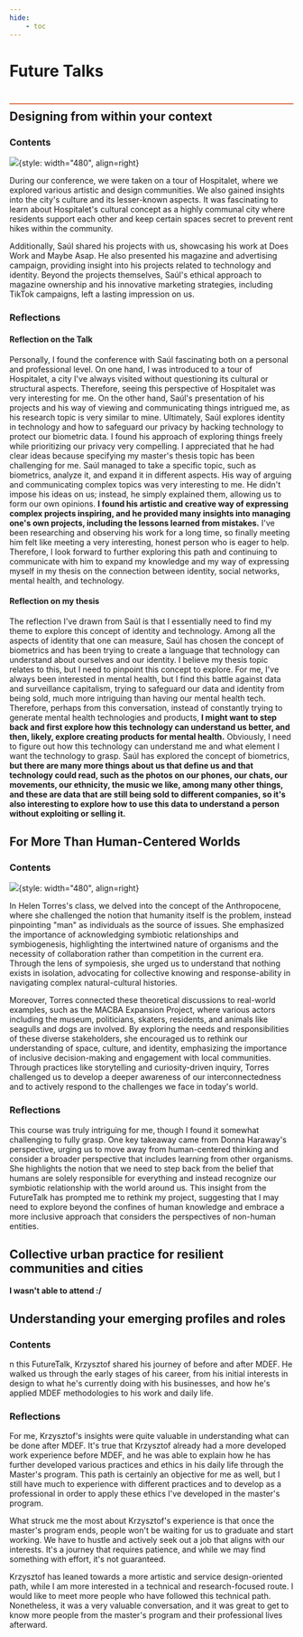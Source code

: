 ```yaml
---
hide:
    - toc
---
```


# Future Talks
<div style="height:2px; background-color: #E17858; margin-top: 40px; margin-bottom: -20px;"></div>

## Designing from within your context

###  Contents
![](../images/term3/FutureTalks/IMG_3520.JPEG){style: width="480", align=right}

During our conference, we were taken on a tour of Hospitalet, where we explored various artistic and design communities. We also gained insights into the city's culture and its lesser-known aspects. It was fascinating to learn about Hospitalet's cultural concept as a highly communal city where residents support each other and keep certain spaces secret to prevent rent hikes within the community.

Additionally, Saúl shared his projects with us, showcasing his work at Does Work and Maybe Asap. He also presented his magazine and advertising campaign, providing insight into his projects related to technology and identity. Beyond the projects themselves, Saúl's ethical approach to magazine ownership and his innovative marketing strategies, including TikTok campaigns, left a lasting impression on us.


###  Reflections
####  Reflection on the Talk

Personally, I found the conference with Saúl fascinating both on a personal and professional level. On one hand, I was introduced to a tour of Hospitalet, a city I've always visited without questioning its cultural or structural aspects. Therefore, seeing this perspective of Hospitalet was very interesting for me. 
On the other hand, Saúl's presentation of his projects and his way of viewing and communicating things intrigued me, as his research topic is very similar to mine. Ultimately, Saúl explores identity in technology and how to safeguard our privacy by hacking technology to protect our biometric data. I found his approach of exploring things freely while prioritizing our privacy very compelling. I appreciated that he had clear ideas because specifying my master's thesis topic has been challenging for me. Saúl managed to take a specific topic, such as biometrics, analyze it, and expand it in different aspects. His way of arguing and communicating complex topics was very interesting to me. He didn't impose his ideas on us; instead, he simply explained them, allowing us to form our own opinions. **I found his artistic and creative way of expressing complex projects inspiring, and he provided many insights into managing one's own projects, including the lessons learned from mistakes.** I've been researching and observing his work for a long time, so finally meeting him felt like meeting a very interesting, honest person who is eager to help. Therefore, I look forward to further exploring this path and continuing to communicate with him to expand my knowledge and my way of expressing myself in my thesis on the connection between identity, social networks, mental health, and technology.

####  Reflection on my thesis
The reflection I've drawn from Saúl is that I essentially need to find my theme to explore this concept of identity and technology. Among all the aspects of identity that one can measure, Saúl has chosen the concept of biometrics and has been trying to create a language that technology can understand about ourselves and our identity. I believe my thesis topic relates to this, but I need to pinpoint this concept to explore. For me, I've always been interested in mental health, but I find this battle against data and surveillance capitalism, trying to safeguard our data and identity from being sold, much more intriguing than having our mental health tech. Therefore, perhaps from this conversation, instead of constantly trying to generate mental health technologies and products, **I might want to step back and first explore how this technology can understand us better, and then, likely, explore creating products for mental health.** Obviously, I need to figure out how this technology can understand me and what element I want the technology to grasp. Saúl has explored the concept of biometrics, **but there are many more things about us that define us and that technology could read, such as the photos on our phones, our chats, our movements, our ethnicity, the music we like, among many other things, and these are data that are still being sold to different companies, so it's also interesting to explore how to use this data to understand a person without exploiting or selling it.**


## For More Than Human-Centered Worlds

###  Contents
![](../images/term3/FutureTalks/Future2.jpg){style: width="480", align=right}

In Helen Torres's class, we delved into the concept of the Anthropocene, where she challenged the notion that humanity itself is the problem, instead pinpointing "man" as individuals as the source of issues. She emphasized the importance of acknowledging symbiotic relationships and symbiogenesis, highlighting the intertwined nature of organisms and the necessity of collaboration rather than competition in the current era. Through the lens of sympoiesis, she urged us to understand that nothing exists in isolation, advocating for collective knowing and response-ability in navigating complex natural-cultural histories.

Moreover, Torres connected these theoretical discussions to real-world examples, such as the MACBA Expansion Project, where various actors including the museum, politicians, skaters, residents, and animals like seagulls and dogs are involved. By exploring the needs and responsibilities of these diverse stakeholders, she encouraged us to rethink our understanding of space, culture, and identity, emphasizing the importance of inclusive decision-making and engagement with local communities. Through practices like storytelling and curiosity-driven inquiry, Torres challenged us to develop a deeper awareness of our interconnectedness and to actively respond to the challenges we face in today's world.


###  Reflections
This course was truly intriguing for me, though I found it somewhat challenging to fully grasp. One key takeaway came from Donna Haraway's perspective, urging us to move away from human-centered thinking and consider a broader perspective that includes learning from other organisms. She highlights the notion that we need to step back from the belief that humans are solely responsible for everything and instead recognize our symbiotic relationship with the world around us. This insight from the FutureTalk has prompted me to rethink my project, suggesting that I may need to explore beyond the confines of human knowledge and embrace a more inclusive approach that considers the perspectives of non-human entities.


## Collective urban practice for resilient communities and cities
**I wasn't able to attend :/** 


## Understanding your emerging profiles and roles
###  Contents
n this FutureTalk, Krzysztof shared his journey of before and after MDEF. He walked us through the early stages of his career, from his initial interests in design to what he's currently doing with his businesses, and how he's applied MDEF methodologies to his work and daily life.

###  Reflections

For me, Krzysztof's insights were quite valuable in understanding what can be done after MDEF. It's true that Krzysztof already had a more developed work experience before MDEF, and he was able to explain how he has further developed various practices and ethics in his daily life through the Master's program. This path is certainly an objective for me as well, but I still have much to experience with different practices and to develop as a professional in order to apply these ethics I've developed in the master's program.

What struck me the most about Krzysztof's experience is that once the master's program ends, people won't be waiting for us to graduate and start working. We have to hustle and actively seek out a job that aligns with our interests. It's a journey that requires patience, and while we may find something with effort, it's not guaranteed.

Krzysztof has leaned towards a more artistic and service design-oriented path, while I am more interested in a technical and research-focused route. I would like to meet more people who have followed this technical path. Nonetheless, it was a very valuable conversation, and it was great to get to know more people from the master's program and their professional lives afterward.